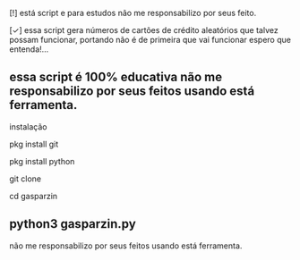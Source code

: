 [!] está script e para estudos não me responsabilizo por seus feito.

[✓] essa script gera números de cartões de crédito aleatórios que talvez
possam funcionar, portando não é de primeira que vai funcionar espero que entenda!...

essa script é 100% educativa não me responsabilizo por seus feitos usando está ferramenta.
-
instalação

pkg install git

pkg install python

git clone

cd gasparzin

python3 gasparzin.py
-
não me responsabilizo por seus feitos usando está ferramenta.
